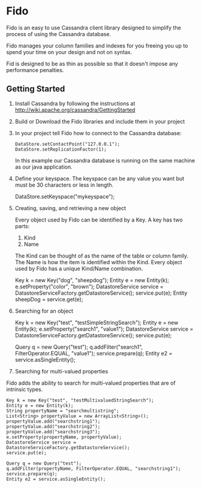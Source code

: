 Fido
====

Fido is an easy to use Cassandra client library designed to simplify the process of using the Cassandra database.

Fido manages your column families and indexes for you freeing you up to spend your time on your design and not on syntax.

Fid is designed to be as thin as possible so that it doesn't impose any performance penalties.

Getting Started
-------------------------

1.  Install Cassandra by following the instructions at http://wiki.apache.org/cassandra/GettingStarted

2.  Build or Download the Fido libraries and include them in your project

3.  In your project tell Fido how to connect to the Cassandra database:
		
		DataStore.setContactPoint("127.0.0.1");
		DataStore.setReplicationFactor(1);
	 
	In this example our Cassandra database is running on the same machine as our java application.

4.  Define your keyspace.  The keyspace can be any value you want but must be 30 characters or less in length.

	DataStore.setKeyspace("mykeyspace");
	
5.  Creating, saving, and retrieving a new object

	Every object used by Fido can be identified by a Key.  A key has two parts:
	
	1.  Kind
	2.  Name
	
	The Kind can be thought of as the name of the table or column family.  The Name is how the item is identified within the Kind.  Every object used by Fido has a unique Kind/Name combination. 
	
	Key k = new Key("dog", "sheepdog");
	Entity e = new Entity(k);
	e.setProperty("color", "brown");
	DatastoreService service = DatastoreServiceFactory.getDatastoreService();
	service.put(e);
	Entity sheepDog = service.get(e);
	
6.  Searching for an object

	Key k = new Key("test", "testSimpleStringSearch");
	Entity e = new Entity(k);
	e.setProperty("search1", "value1");
	DatastoreService service = DatastoreServiceFactory.getDatastoreService();
	service.put(e);
	
	Query q = new Query("test");
	q.addFilter("search1", FilterOperator.EQUAL, "value1");
	service.prepare(q);
	Entity e2 = service.asSingleEntity();

7.  Searching for multi-valued properties

Fido adds the ability to search for multi-valued properties that are of intrinsic types.  

	Key k = new Key("test", "testMultivaluedStringSearch");
	Entity e = new Entity(k);
	String propertyName = "searchmultistring";
	List<String> propertyValue = new ArrayList<String>();
	propertyValue.add("searchstring1");
	propertyValue.add("searchstring2");
	propertyValue.add("searchstring3");
	e.setProperty(propertyName, propertyValue);
	DatastoreService service = DatastoreServiceFactory.getDatastoreService();
	service.put(e);
	
	Query q = new Query("test");
	q.addFilter(propertyName, FilterOperator.EQUAL, "searchstring1");
	service.prepare(q);
	Entity e2 = service.asSingleEntity();
			
			